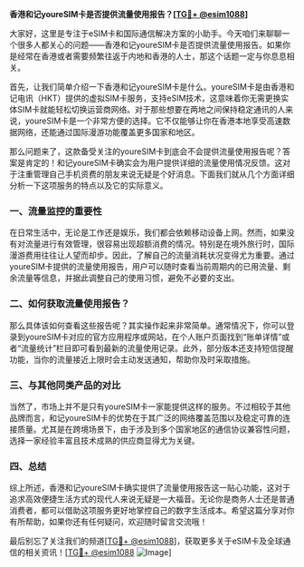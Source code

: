 **香港和记youreSIM卡是否提供流量使用报告？[[TG💪+ @esim1088](https://t.me/s/esim1088)]**

大家好，这里是专注于eSIM卡和国际通信解决方案的小助手。今天咱们来聊聊一个很多人都关心的问题——香港和记youreSIM卡是否提供流量使用报告。如果你是经常在香港或者需要频繁往返于内地和香港的人士，那这个话题一定与你息息相关。

首先，让我们简单介绍一下香港和记youreSIM卡是什么。youreSIM卡是由香港和记电讯（HKT）提供的虚拟SIM卡服务，支持eSIM技术，这意味着你无需更换实体SIM卡就能轻松切换运营商网络。对于那些想要在两地之间保持稳定通讯的人来说，youreSIM卡是一个非常方便的选择。它不仅能够让你在香港本地享受高速数据网络，还能通过国际漫游功能覆盖更多国家和地区。

那么问题来了，这款备受关注的youreSIM卡到底会不会提供流量使用报告呢？答案是肯定的！和记youreSIM卡确实会为用户提供详细的流量使用情况反馈。这对于注重管理自己手机资费的朋友来说无疑是个好消息。下面我们就从几个方面详细分析一下这项服务的特点以及它的实际意义。

### 一、流量监控的重要性

在日常生活中，无论是工作还是娱乐，我们都会依赖移动设备上网。然而，如果没有对流量进行有效管理，很容易出现超额消费的情况。特别是在境外旅行时，国际漫游费用往往让人望而却步。因此，了解自己的流量消耗状况变得尤为重要。通过youreSIM卡提供的流量使用报告，用户可以随时查看当前周期内的已用流量、剩余流量等信息，并据此调整自己的使用习惯，避免不必要的支出。

### 二、如何获取流量使用报告？

那么具体该如何查看这些报告呢？其实操作起来非常简单。通常情况下，你可以登录到youreSIM卡对应的官方应用程序或网站，在个人账户页面找到“账单详情”或者“流量统计”栏目即可看到最新的流量使用记录。此外，部分版本还支持短信提醒功能，当你的流量接近上限时会主动发送通知，帮助你及时采取措施。

### 三、与其他同类产品的对比

当然了，市场上并不是只有youreSIM卡一家能提供这样的服务。不过相较于其他品牌而言，和记youreSIM卡的优势在于其广泛的网络覆盖范围以及稳定可靠的连接质量。尤其是在跨境场景下，由于涉及到多个国家地区的通信协议兼容性问题，选择一家经验丰富且技术成熟的供应商显得尤为关键。

### 四、总结

综上所述，香港和记youreSIM卡确实提供了流量使用报告这一贴心功能，这对于追求高效便捷生活方式的现代人来说无疑是一大福音。无论你是商务人士还是普通消费者，都可以借助这项服务更好地掌控自己的数字生活成本。希望这篇分享对你有所帮助，如果你还有任何疑问，欢迎随时留言交流哦！

最后别忘了关注我们的频道[[TG💪+ @esim1088](https://t.me/s/esim1088)]，获取更多关于eSIM卡及全球通信的相关资讯！[[TG💪+ @esim1088](https://t.me/s/esim1088) ![Image](https://i.postimg.cc/4NQfJmqS/Snipaste-2025-05-13-00-14-12.png)]